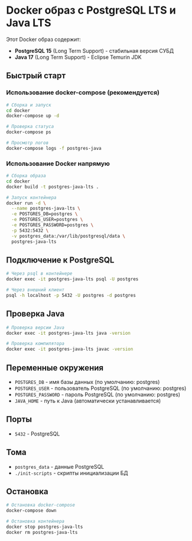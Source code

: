 # Docker образ с PostgreSQL LTS и Java LTS

Этот Docker образ содержит:
- **PostgreSQL 15** (Long Term Support) - стабильная версия СУБД
- **Java 17** (Long Term Support) - Eclipse Temurin JDK

## Быстрый старт

### Использование docker-compose (рекомендуется)

```bash
# Сборка и запуск
cd docker
docker-compose up -d

# Проверка статуса
docker-compose ps

# Просмотр логов
docker-compose logs -f postgres-java
```

### Использование Docker напрямую

```bash
# Сборка образа
cd docker
docker build -t postgres-java-lts .

# Запуск контейнера
docker run -d \
  --name postgres-java-lts \
  -e POSTGRES_DB=postgres \
  -e POSTGRES_USER=postgres \
  -e POSTGRES_PASSWORD=postgres \
  -p 5432:5432 \
  -v postgres_data:/var/lib/postgresql/data \
  postgres-java-lts
```

## Подключение к PostgreSQL

```bash
# Через psql в контейнере
docker exec -it postgres-java-lts psql -U postgres

# Через внешний клиент
psql -h localhost -p 5432 -U postgres -d postgres
```

## Проверка Java

```bash
# Проверка версии Java
docker exec -it postgres-java-lts java -version

# Проверка компилятора
docker exec -it postgres-java-lts javac -version
```

## Переменные окружения

- `POSTGRES_DB` - имя базы данных (по умолчанию: postgres)
- `POSTGRES_USER` - пользователь PostgreSQL (по умолчанию: postgres)
- `POSTGRES_PASSWORD` - пароль PostgreSQL (по умолчанию: postgres)
- `JAVA_HOME` - путь к Java (автоматически устанавливается)

## Порты

- `5432` - PostgreSQL

## Тома

- `postgres_data` - данные PostgreSQL
- `./init-scripts` - скрипты инициализации БД

## Остановка

```bash
# Остановка docker-compose
docker-compose down

# Остановка контейнера
docker stop postgres-java-lts
docker rm postgres-java-lts
```
